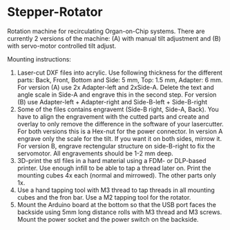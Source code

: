# Stepper-Rotator
Rotation machine for recirculating Organ-on-Chip systems. There are currently 2 versions of the machine: (A) with manual tilt adjustment and (B) with servo-motor controlled tilt adjust.

Mounting instructions:

1. Laser-cut DXF files into acrylic. Use following thickness for the different parts:
  Back, Front, Bottom and Side: 5 mm, Top: 1.5 mm, Adapter: 6 mm.
  For version (A) use 2x Adapter-left and 2xSide-A. Delete the text and angle scale in Side-A and engrave this in the second step.
  For version (B) use Adapter-left + Adapter-right and Side-B-left + Side-B-right
2. Some of the files contains engravemt (Side-B right, Side-A, Back). You have to align the engravement with the cutted parts and create and overlay to only remove the difference in the software of your lasercutter. For both versions this is a Hex-nut for the power connector. In version A engrave only the scale for the tilt. If you want it on both sides, mirrow it. For version B, engrave rectengular structure on side-B-right to fix the servomotor. All engravements should be 1-2 mm deep.
3. 3D-print the stl files in a hard material using a FDM- or DLP-based printer. Use enough infill to be able to tap a thread later on. Print the mounting cubes 4x each (normal and mirrowed). The other parts only 1x.
4. Use a hand tapping tool with M3 thread to tap threads in all mounting cubes and the fron bar. Use a M2 tapping tool for the rotator.
5. Mount the Arduino board at the bottom so that the USB port faces the backside using 5mm long distance rolls with M3 thread and M3 screws. Mount the power socket and the power switch on the backside. 
